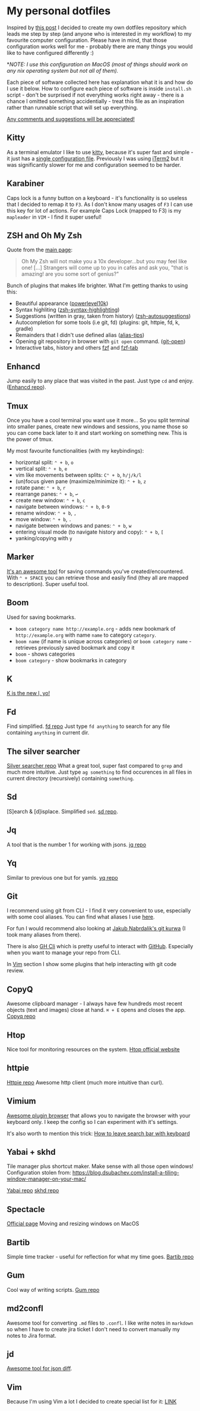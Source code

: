 # My personal dotfiles

Inspired by [this post](http://iamnotmyself.com/2020/11/10/your-terminal-and-you-dotfiles/) I decided to create my own dotfiles repository which leads me step by step (and anyone who is interested in my workflow) to my favourite computer configuration. Please have in mind, that those configuration works well for me - probably there are many things you would like to have configured differently :)

**NOTE: I use this configuration on MacOS (most of things should work on any *nix operating system but not all of them).**

Each piece of software collected here has explanation what it is and how do I use it below.
How to configure each piece of software is inside `install.sh` script - don't be surprised if not everything works right away - there is a chance I omitted something accidentially - treat this file as an inspiration rather than runnable script that will set up everything.

[Any comments and suggestions will be appreciated!](https://github.com/piotr-proszowski/dotfiles/issues)
 
## Kitty
As a terminal emulator I like to use [kitty](https://sw.kovidgoyal.net/kitty/), because it's super fast and simple - it just has a [single configuration file](./kitty/kitty.conf). Previously I was using [iTerm2](https://iterm2.com/) but it was significantly slower for me and configuration seemed to be harder.

## Karabiner
Caps lock is a funny button on a keyboard - it's functionality is so useless that I decided to remap it to `F3`. As I don't know many usages of `F3` I can use this key for lot of actions. For example Caps Lock (mapped to F3) is my `mapleader` in `VIM` - I find it super useful!

## ZSH and Oh My Zsh
Quote from the [main page](https://ohmyz.sh/#install):
> Oh My Zsh will not make you a 10x developer...but you may feel like one! [...] Strangers will come up to you in cafés and ask you, "that is amazing! are you some sort of genius?"

Bunch of plugins that makes life brighter.
What I'm getting thanks to using this:
- Beautiful appearance ([powerlevel10k](https://github.com/romkatv/powerlevel10k))
- Syntax highliting ([zsh-syntax-highlighting](https://github.com/zsh-users/zsh-syntax-highlighting))
- Suggestions (written in gray, taken from history) ([zsh-autosuggestions](https://github.com/zsh-users/zsh-autosuggestions))
- Autocompletion for some tools (i.e git, fd) (plugins: git, httpie, fd, k, gradle)
- Remainders that I didn't use defined alias ([alias-tips]())
- Opening git repository in browser with `git open` command. ([git-open](https://github.com/paulirish/git-open))
- Interactive tabs, history and others [fzf](https://github.com/junegunn/fzf) and [fzf-tab](https://github.com/Aloxaf/fzf-tab)

## Enhancd
Jump easily to any place that was visited in the past. Just type `cd` and enjoy. ([Enhancd repo](https://github.com/b4b4r07/enhancd)).

## Tmux
Once you have a cool terminal you want use it more... So you split terminal into smaller panes, create new windows and sessions, you name those so you can come back later to it and start working on something new. This is the power of tmux.

My most favourite functionalities (with my keybindings):
- horizontal split: `⌃ + b`, `o` 
- vertical split: `⌃ + b`, `e` 
- vim like movements between splits: `C⌃ + b`, `h/j/k/l`
- (un)focus given pane (maximize/minimize it): `⌃ + b`, `z`
- rotate pane: `⌃ + b`, `r`
- rearrange panes: `⌃ + b`, `↩`
- create new window: `⌃ + b`, `c`
- navigate between windows: `⌃ + b`, `0-9`
- rename window: `⌃ + b`, `,`
- move window: `⌃ + b`, `.`
- navigate between windows and panes: `⌃ + b`, `w`
- entering visual mode (to navigate history and copy): `⌃ + b`, `[`
- yanking/copying with `y`

## Marker
[It's an awesome tool](https://github.com/pindexis/marker) for saving commands you've created/encountered. With `⌃ + SPACE` you can retrieve those and easily find (they all are mapped to description). Super useful tool.

## Boom
Used for saving bookmarks.
- `boom category name http://example.org` - adds new bookmark of `http://example.org` with name `name` to category `category`.
- `boom name` (if name is unique across categories) or `boom category name` - retrieves previously saved bookmark and copy it
- `boom` - shows categories
- `boom category` - show bookmarks in category

## K
[K is the new l, yo!](https://github.com/supercrabtree/k)

## Fd
Find simplified. [fd repo](https://github.com/sharkdp/fd)
Just type `fd anything` to search for any file containing `anything` in current dir.

## The silver searcher
[Silver searcher repo](https://github.com/ggreer/the_silver_searcher)
What a great tool, super fast compared to `grep` and much more intuitive. Just type `ag something` to find occurences in all files in current directory (recursively) containing `something`.

## Sd
[S]earch & [d]isplace.
Simplified `sed`. [sd repo](https://github.com/chmln/sd).

## Jq
A tool that is the number 1 for working with jsons. [jq repo](https://github.com/stedolan/jq)

## Yq
Similar to previous one but for yamls. [yq repo](https://github.com/mikefarah/yq)

## Git
I recommend using git from CLI - I find it very convenient to use, especially with some cool aliases. You can find what aliases I use [here](./git).

For fun I would recommend also looking at [Jakub Nabrdalik's git kurwa](https://github.com/jakubnabrdalik/gitkurwa) (I took many aliases from there).

There is also [GH Cli](https://cli.github.com/) which is pretty useful to interact with [GitHub](github.com). Especially when you want to manage your repo from CLI.

In [Vim](#Vim) section I show some plugins that help interacting with git code review.

## CopyQ
Awesome clipboard manager - I always have few hundreds most recent objects (text and images) close at hand. `⌘ + E` opens and closes the app.
[Copyq repo](https://github.com/hluk/CopyQ)

## Htop
Nice tool for monitoring resources on the system.
[Htop official website](https://htop.dev/)

## httpie
[Httpie repo](https://github.com/httpie/httpie)
Awesome http client (much more intuitive than curl).

## Vimium
[Awesome plugin browser](https://github.com/philc/vimium) that allows you to navigate the browser with your keyboard only.
I keep the config so I can experiment with it's settings.

It's also worth to mention this trick: [How to leave search bar with keyboard](https://xavierchow.github.io/2016/03/07/vimium-leave-address-bar/)

## Yabai + skhd
Tile manager plus shortcut maker. Make sense with all those open windows!
Configuration stolen from: https://blog.dsubachev.com/install-a-tiling-window-manager-on-your-mac/

[Yabai repo](https://github.com/koekeishiya/yabai)
[skhd repo](https://github.com/koekeishiya/skhd)

## Spectacle
[Official page](https://www.spectacleapp.com/)
Moving and resizing windows on MacOS

## Bartib 
Simple time tracker - useful for reflection for what my time goes.
[Bartib repo](https://github.com/nikolassv/bartib)

## Gum
Cool way of writing scripts. [Gum repo](https://github.com/charmbracelet/gum)

## md2confl
Awesome tool for converting `.md` files to `.confl`. I like write notes in `markdown` so when I have to create jira ticket I don't need to convert manually my notes to Jira format.

## jd
[Awesome tool for json diff](https://github.com/josephburnett/jd).

## Vim
Because I'm using Vim a lot I decided to create special list for it: [LINK](./vim/README.md)
